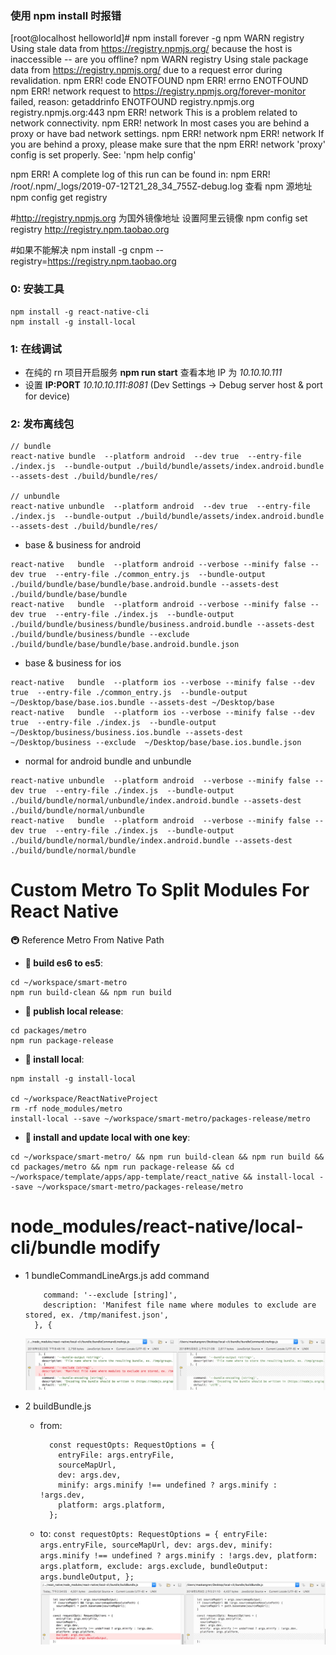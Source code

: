 ### 使用 npm install 时报错

[root@localhost helloworld]# npm install forever -g
npm WARN registry Using stale data from https://registry.npmjs.org/ because the host is inaccessible -- are you offline?
npm WARN registry Using stale package data from https://registry.npmjs.org/ due to a request error during revalidation.
npm ERR! code ENOTFOUND
npm ERR! errno ENOTFOUND
npm ERR! network request to https://registry.npmjs.org/forever-monitor failed, reason: getaddrinfo ENOTFOUND registry.npmjs.org registry.npmjs.org:443
npm ERR! network This is a problem related to network connectivity.
npm ERR! network In most cases you are behind a proxy or have bad network settings.
npm ERR! network
npm ERR! network If you are behind a proxy, please make sure that the
npm ERR! network 'proxy' config is set properly. See: 'npm help config'

npm ERR! A complete log of this run can be found in:
npm ERR! /root/.npm/\_logs/2019-07-12T21_28_34_755Z-debug.log
查看 npm 源地址
npm config get registry

#http://registry.npmjs.org 为国外镜像地址
设置阿里云镜像
npm config set registry http://registry.npm.taobao.org

#如果不能解决
npm install -g cnpm --registry=https://registry.npm.taobao.org

### 0: 安装工具

```
npm install -g react-native-cli
npm install -g install-local
```

### 1: 在线调试

-   在纯的 rn 项目开启服务 **npm run start** 查看本地 IP 为 _10.10.10.111_
-   设置 **IP:PORT** _10.10.10.111:8081_ (Dev Settings -> Debug server host & port for device)

### 2: 发布离线包

```
// bundle
react-native bundle  --platform android  --dev true  --entry-file ./index.js  --bundle-output ./build/bundle/assets/index.android.bundle  --assets-dest ./build/bundle/res/

// unbundle
react-native unbundle  --platform android  --dev true  --entry-file ./index.js  --bundle-output ./build/bundle/assets/index.android.bundle  --assets-dest ./build/bundle/res/
```

-   base & business for android

```
react-native   bundle  --platform android --verbose --minify false --dev true  --entry-file ./common_entry.js  --bundle-output ./build/bundle/base/bundle/base.android.bundle --assets-dest ./build/bundle/base/bundle
react-native   bundle  --platform android --verbose --minify false --dev true  --entry-file ./index.js  --bundle-output ./build/bundle/business/bundle/business.android.bundle --assets-dest ./build/bundle/business/bundle --exclude  ./build/bundle/base/bundle/base.android.bundle.json
```

-   base & business for ios

```
react-native   bundle  --platform ios --verbose --minify false --dev true  --entry-file ./common_entry.js  --bundle-output ~/Desktop/base/base.ios.bundle --assets-dest ~/Desktop/base
react-native   bundle  --platform ios --verbose --minify false --dev true  --entry-file ./index.js  --bundle-output ~/Desktop/business/business.ios.bundle --assets-dest ~/Desktop/business --exclude  ~/Desktop/base/base.ios.bundle.json
```

-   normal for android bundle and unbundle

```
react-native unbundle  --platform android  --verbose --minify false --dev true  --entry-file ./index.js  --bundle-output ./build/bundle/normal/unbundle/index.android.bundle --assets-dest ./build/bundle/normal/unbundle
react-native   bundle  --platform android  --verbose --minify false --dev true  --entry-file ./index.js  --bundle-output ./build/bundle/normal/bundle/index.android.bundle --assets-dest ./build/bundle/normal/bundle
```

# Custom Metro To Split Modules For React Native

🚇 Reference Metro From Native Path

-   **🚅 build es6 to es5**:

```
cd ~/workspace/smart-metro
npm run build-clean && npm run build
```

-   **🚅 publish local release**:

```
cd packages/metro
npm run package-release

```

-   **🚅 install local**:

```
npm install -g install-local

cd ~/workspace/ReactNativeProject
rm -rf node_modules/metro
install-local --save ~/workspace/smart-metro/packages-release/metro
```

-   **🚅 install and update local with one key**:

```
cd ~/workspace/smart-metro/ && npm run build-clean && npm run build && cd packages/metro && npm run package-release && cd ~/workspace/template/apps/app-template/react_native && install-local --save ~/workspace/smart-metro/packages-release/metro
```

# node_modules/react-native/local-cli/bundle modify

-   1 bundleCommandLineArgs.js add command

    ```
        command: '--exclude [string]',
        description: 'Manifest file name where modules to exclude are stored, ex. /tmp/manifest.json',
      }, {
    ```

    ![modify 1](./readme/rn_local_cli_custom_1.jpeg)

-   2 buildBundle.js

    -   from:

        ```
          const requestOpts: RequestOptions = {
            entryFile: args.entryFile,
            sourceMapUrl,
            dev: args.dev,
            minify: args.minify !== undefined ? args.minify : !args.dev,
            platform: args.platform,
          };
        ```

    -   to:
        `const requestOpts: RequestOptions = { entryFile: args.entryFile, sourceMapUrl, dev: args.dev, minify: args.minify !== undefined ? args.minify : !args.dev, platform: args.platform, exclude: args.exclude, bundleOutput: args.bundleOutput, };`
        ![modify 2](./readme/rn_local_cli_custom_2.jpeg)
